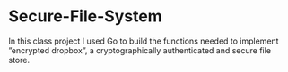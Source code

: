 # Secure-File-System
In this class project I used Go to build the functions needed to implement ”encrypted
dropbox”, a cryptographically authenticated and secure file store.
